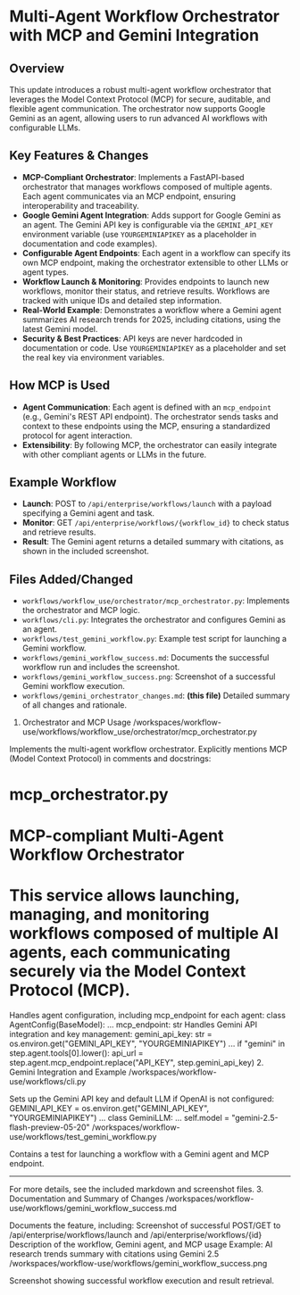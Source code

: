 # Multi-Agent Workflow Orchestrator with MCP and Gemini Integration

## Overview
This update introduces a robust multi-agent workflow orchestrator that leverages the Model Context Protocol (MCP) for secure, auditable, and flexible agent communication. The orchestrator now supports Google Gemini as an agent, allowing users to run advanced AI workflows with configurable LLMs.

## Key Features & Changes

- **MCP-Compliant Orchestrator**: Implements a FastAPI-based orchestrator that manages workflows composed of multiple agents. Each agent communicates via an MCP endpoint, ensuring interoperability and traceability.
- **Google Gemini Agent Integration**: Adds support for Google Gemini as an agent. The Gemini API key is configurable via the `GEMINI_API_KEY` environment variable (use `YOURGEMINIAPIKEY` as a placeholder in documentation and code examples).
- **Configurable Agent Endpoints**: Each agent in a workflow can specify its own MCP endpoint, making the orchestrator extensible to other LLMs or agent types.
- **Workflow Launch & Monitoring**: Provides endpoints to launch new workflows, monitor their status, and retrieve results. Workflows are tracked with unique IDs and detailed step information.
- **Real-World Example**: Demonstrates a workflow where a Gemini agent summarizes AI research trends for 2025, including citations, using the latest Gemini model.
- **Security & Best Practices**: API keys are never hardcoded in documentation or code. Use `YOURGEMINIAPIKEY` as a placeholder and set the real key via environment variables.

## How MCP is Used
- **Agent Communication**: Each agent is defined with an `mcp_endpoint` (e.g., Gemini's REST API endpoint). The orchestrator sends tasks and context to these endpoints using the MCP, ensuring a standardized protocol for agent interaction.
- **Extensibility**: By following MCP, the orchestrator can easily integrate with other compliant agents or LLMs in the future.

## Example Workflow
- **Launch**: POST to `/api/enterprise/workflows/launch` with a payload specifying a Gemini agent and task.
- **Monitor**: GET `/api/enterprise/workflows/{workflow_id}` to check status and retrieve results.
- **Result**: The Gemini agent returns a detailed summary with citations, as shown in the included screenshot.

## Files Added/Changed
- `workflows/workflow_use/orchestrator/mcp_orchestrator.py`: Implements the orchestrator and MCP logic.
- `workflows/cli.py`: Integrates the orchestrator and configures Gemini as an agent.
- `workflows/test_gemini_workflow.py`: Example test script for launching a Gemini workflow.
- `workflows/gemini_workflow_success.md`: Documents the successful workflow run and includes the screenshot.
- `workflows/gemini_workflow_success.png`: Screenshot of a successful Gemini workflow execution.
- `workflows/gemini_orchestrator_changes.md`: **(this file)** Detailed summary of all changes and rationale.

1. Orchestrator and MCP Usage
/workspaces/workflow-use/workflows/workflow_use/orchestrator/mcp_orchestrator.py

Implements the multi-agent workflow orchestrator.
Explicitly mentions MCP (Model Context Protocol) in comments and docstrings:
# mcp_orchestrator.py
# MCP-compliant Multi-Agent Workflow Orchestrator
# This service allows launching, managing, and monitoring workflows composed of multiple AI agents, each communicating securely via the Model Context Protocol (MCP).
Handles agent configuration, including mcp_endpoint for each agent:
class AgentConfig(BaseModel):
    ...
    mcp_endpoint: str
Handles Gemini API integration and key management:
gemini_api_key: str = os.environ.get("GEMINI_API_KEY", "YOURGEMINIAPIKEY")
...
if "gemini" in step.agent.tools[0].lower():
    api_url = step.agent.mcp_endpoint.replace("API_KEY", step.gemini_api_key)
2. Gemini Integration and Example
/workspaces/workflow-use/workflows/cli.py

Sets up the Gemini API key and default LLM if OpenAI is not configured:
GEMINI_API_KEY = os.environ.get("GEMINI_API_KEY", "YOURGEMINIAPIKEY")
...
class GeminiLLM:
    ...
    self.model = "gemini-2.5-flash-preview-05-20"
/workspaces/workflow-use/workflows/test_gemini_workflow.py

Contains a test for launching a workflow with a Gemini agent and MCP endpoint.

---

For more details, see the included markdown and screenshot files.
3. Documentation and Summary of Changes
/workspaces/workflow-use/workflows/gemini_workflow_success.md

Documents the feature, including:
Screenshot of successful POST/GET to /api/enterprise/workflows/launch and /api/enterprise/workflows/{id}
Description of the workflow, Gemini agent, and MCP usage
Example: AI research trends summary with citations using Gemini 2.5
/workspaces/workflow-use/workflows/gemini_workflow_success.png

Screenshot showing successful workflow execution and result retrieval.
